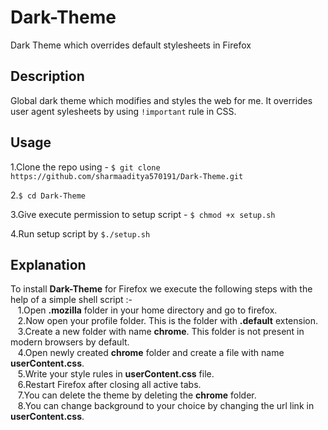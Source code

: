 # Dark-Theme

Dark Theme which overrides default stylesheets in Firefox

## Description
Global dark theme which modifies and styles the web for me. It overrides user agent sylesheets by using `!important` rule in CSS.

## Usage
1.Clone the repo using - ```$ git clone https://github.com/sharmaaditya570191/Dark-Theme.git```

2.```$ cd Dark-Theme```

3.Give execute permission to setup script - ```$ chmod +x setup.sh```

4.Run setup script by ```$./setup.sh```

## Explanation
To install **Dark-Theme** for Firefox we execute the following steps with the help of a simple shell script :-  
&nbsp;&nbsp;&nbsp;1.Open **.mozilla** folder in your home directory and go to firefox.  
&nbsp;&nbsp;&nbsp;2.Now open your profile folder. This is the folder with **.default** extension.  
&nbsp;&nbsp;&nbsp;3.Create a new folder with name **chrome**. This folder is not present in modern browsers by default.  
&nbsp;&nbsp;&nbsp;4.Open newly created **chrome** folder and create a file with name **userContent.css**.  
&nbsp;&nbsp;&nbsp;5.Write your style rules in **userContent.css** file.  
&nbsp;&nbsp;&nbsp;6.Restart Firefox after closing all active tabs.  
&nbsp;&nbsp;&nbsp;7.You can delete the theme by deleting the **chrome** folder.  
&nbsp;&nbsp;&nbsp;8.You can change background to your choice by changing the url link in **userContent.css**.
